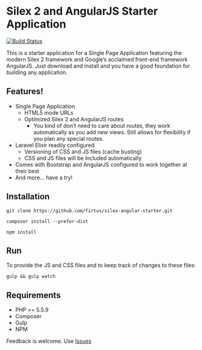 # Silex 2 and AngularJS Starter Application
[![Build Status](https://travis-ci.org/fortis/silex-angular-starter.svg?branch=master)](https://travis-ci.org/fortis/silex-angular-starter)

This is a starter application for a Single Page Application featuring the modern Silex 2 framework and Google’s acclaimed front-end framework AngularJS. Just download and install and you have a good foundation for building any application.

## Features!

- Single Page Application
  - HTML5 mode URLs
  - Optimized Silex 2 and AngularJS routes
    - You kind of don’t need to care about routes, they work automatically as you add new views. Still allows for flexibility if you plan any special routes.
- Laravel Elixir readily configured
  - Versioning of CSS and JS files (cache busting)
  - CSS and JS files will be included automatically
- Comes with Bootstrap and AngularJS configured to work together at their best
- And more... have a try!

## Installation
```
git clone https://github.com/firtus/silex-angular-starter.git
```
```
composer install --prefer-dist
```
```
npm install
```

## Run

To provide the JS and CSS files and to keep track of changes to these files:
```
gulp && gulp watch
```

## Requirements

- PHP >= 5.5.9
- Composer
- Gulp
- NPM

Feedback is welcome. Use [Issues](https://github.com/fortis/silex-angular-starter/issues)
